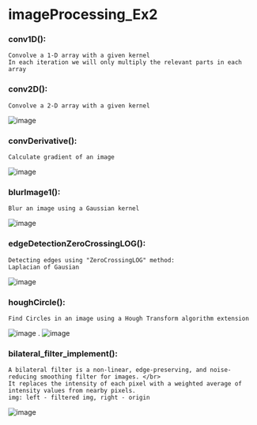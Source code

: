# imageProcessing_Ex2

### conv1D(): 
    Convolve a 1-D array with a given kernel
    In each iteration we will only multiply the relevant parts in each array
    
### conv2D(): 
    Convolve a 2-D array with a given kernel    
![image](https://user-images.githubusercontent.com/77155986/165689186-823e48c9-07f2-4d7f-a489-e9c6d3867f7d.png)

    
### convDerivative():
    Calculate gradient of an image
![image](https://user-images.githubusercontent.com/77155986/165689400-b616a404-2eab-42b2-aaa6-a9faa99baf96.png)

### blurImage1():
    Blur an image using a Gaussian kernel
![image](https://user-images.githubusercontent.com/77155986/165689535-e698da43-85e4-4c4f-bbd6-be841bab2653.png)

### edgeDetectionZeroCrossingLOG():
    Detecting edges using "ZeroCrossingLOG" method:
    Laplacian of Gausian
![image](https://user-images.githubusercontent.com/77155986/165689999-41da6853-f65c-46b4-9681-1c501a564df1.png)

### houghCircle():
    Find Circles in an image using a Hough Transform algorithm extension
![image](https://user-images.githubusercontent.com/77155986/165690701-878c6267-1f16-4e13-81a9-278f4ed5aba2.png)
.
![image](https://user-images.githubusercontent.com/77155986/165690361-98ae6311-dcc6-4278-8640-3cef5d2cc2dc.png)

### bilateral_filter_implement():
    A bilateral filter is a non-linear, edge-preserving, and noise-reducing smoothing filter for images. </br>
    It replaces the intensity of each pixel with a weighted average of intensity values from nearby pixels.
    img: left - filtered img, right - origin
![image](https://user-images.githubusercontent.com/77155986/165691160-da1e1683-f1c4-4530-92b0-22980f9b539e.png)

    
